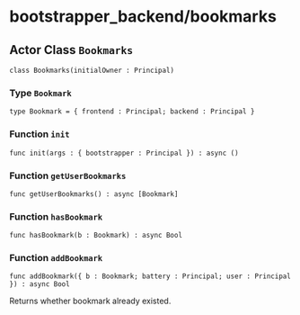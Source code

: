 # bootstrapper_backend/bookmarks

## Actor Class `Bookmarks`

``` motoko no-repl
class Bookmarks(initialOwner : Principal)
```


### Type `Bookmark`
``` motoko no-repl
type Bookmark = { frontend : Principal; backend : Principal }
```



### Function `init`
``` motoko no-repl
func init(args : { bootstrapper : Principal }) : async ()
```



### Function `getUserBookmarks`
``` motoko no-repl
func getUserBookmarks() : async [Bookmark]
```



### Function `hasBookmark`
``` motoko no-repl
func hasBookmark(b : Bookmark) : async Bool
```



### Function `addBookmark`
``` motoko no-repl
func addBookmark({ b : Bookmark; battery : Principal; user : Principal }) : async Bool
```

Returns whether bookmark already existed.
